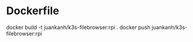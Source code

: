 


# Dockerfile

docker build -t juankanh/k3s-filebrowser:rpi .
docker push juankanh/k3s-filebrowser:rpi